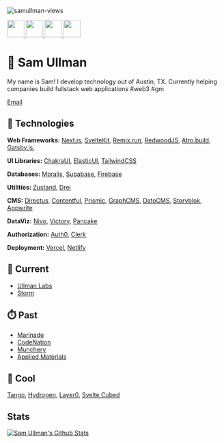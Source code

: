 <p align="left"> <img src="https://komarev.com/ghpvc/?username=samullman&label=Profile%20views&color=0e75b6&style=flat" alt="samullman-views" /> </p>

<a href="https://www.linkedin.com/in/samullman/">
  <img src="https://upload.wikimedia.org/wikipedia/commons/c/ca/LinkedIn_logo_initials.png" style="width:40px;" />
</a>

<a href="https://chess.com/sullman" target="_blank">
  <img src="https://images.chesscomfiles.com/uploads/v1/images_users/tiny_mce/SamCopeland/phpmeXx6V.png" style="width:40px;" />
</a>

<a href="https://instagram.com/samullman">
  <img src="https://upload.wikimedia.org/wikipedia/commons/thumb/e/e7/Instagram_logo_2016.svg/1280px-Instagram_logo_2016.svg.png" style="width:40px;" />
</a>

<a href="https://twitter.com/samullman">
  <img src="https://upload.wikimedia.org/wikipedia/commons/thumb/4/4f/Twitter-logo.svg/1024px-Twitter-logo.svg.png" style="width:40px;" />
</a>

# 👋 Sam Ullman
My name is Sam! I develop technology out of Austin, TX. Currently helping companies build fullstack web applications #web3 #gm

[Email](mailto:samullman@gmail.com)

## 👾 Technologies

**Web Frameworks:** [Next.js](https://nextjs.org/), [SvelteKit](https://sveltekit.com/), [Remix.run](https://remix.run/), [RedwoodJS](https://redwoodjs.com/), [Atro.build](https://astro.build/), [Gatsby.js](https://www.gatsbyjs.com/),

**UI Libraries:** [ChakraUI](https://chakra-ui.com/), [ElasticUI](https://elastic.github.io/eui/#/), [TailwindCSS](https://tailwindcss.com/)

**Databases:** [Moralis](https://moralis.io/), [Supabase](https://supabase.io), [Firebase](https://firebase.google.com/)

**Utilities:** [Zustand](https://zustand.sh), [Drei](https://github.com/pmndrs)

**CMS:** [Directus](https://directus.io/), [Contentful](https://contentful.com/), [Prismic](https://prismic.io/), [GraphCMS](https://graphcms.com/), [DatoCMS](https://www.datocms.com/), [Storyblok](https://www.storyblok.com/home), [Appwrite](https://appwrite.io/)

**DataViz:** [Nivo](https://nivo.rocks/), [Victory](https://formidable.com/open-source/victory/), [Pancake](https://pancake-charts.surge.sh/)

**Authorization:** [Auth0](https://auth0.com/), [Clerk](https://clerk.dev)

**Deployment:** [Vercel](https://vercel.com/), [Netlify](https://netlify.com/)

## 🧃 Current 
* [Ullman Labs](https://ullmanlabs.io/)
* [Storm](https://storm.com/)


## ⏱️ Past
* [Marinade](https://marinade.finance/)
* [CodeNation](https://codenation.org/)
* [Munchery](https://www.munchery.com/)
* [Applied Materials](https://www.appliedmaterials.com/interactive-proxy/)

## 🧊 Cool
[Tango](https://www.tango.us/), [Hydrogen](https://hydrogen.shopify.dev/), [Layer0](https://layer0.co/), [Svelte Cubed](https://svelte-cubed.vercel.app/)


## Stats

[![Sam Ullman's Github Stats](https://github-readme-stats.vercel.app/api?username=samullman)](https://github.com/samullman)

